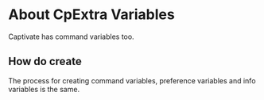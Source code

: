 # About CpExtra Variables
Captivate has command variables too.

## How do create
The process for creating command variables, preference variables and info variables is the same.
